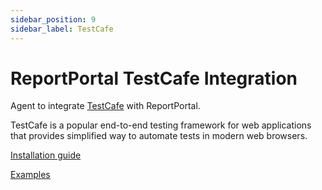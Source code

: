 ```yaml
---
sidebar_position: 9
sidebar_label: TestCafe
---
```


# ReportPortal TestCafe Integration

Agent to integrate [TestCafe](https://testcafe.io/) with ReportPortal.

TestCafe is a popular end-to-end testing framework for web applications that provides simplified way to automate tests in modern web browsers.

[Installation guide](https://github.com/reportportal/agent-js-testcafe#readme)

[Examples](https://github.com/reportportal/examples-js/tree/master/example-testcafe)
